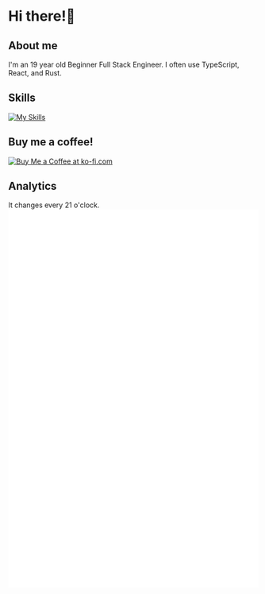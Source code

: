 # Hi there!👋

## About me
I'm an 19 year old Beginner Full Stack Engineer. I often use TypeScript, React, and Rust.
## Skills
[![My Skills](https://skillicons.dev/icons?i=bash,c,cs,rust,tauri,nodejs,js,ts,vue,nuxtjs,react,nextjs,tailwind,emotion,discordjs,express,docker,git,md,sass,sqlite&theme=dark)](https://skillicons.dev)
## Buy me a coffee!
<a href='https://ko-fi.com/J3J0152VNW' target='_blank'><img height='36' style='border:0px;height:36px;' src='https://storage.ko-fi.com/cdn/kofi5.png?v=6' border='0' alt='Buy Me a Coffee at ko-fi.com' /></a>
## Analytics
It changes every 21 o'clock.
![](github-metrics.svg)
